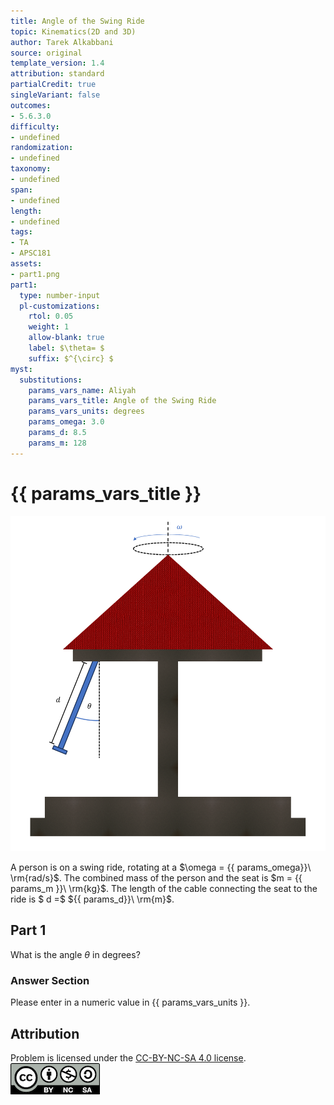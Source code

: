 ```yaml
---
title: Angle of the Swing Ride
topic: Kinematics(2D and 3D)
author: Tarek Alkabbani
source: original
template_version: 1.4
attribution: standard
partialCredit: true
singleVariant: false
outcomes:
- 5.6.3.0
difficulty:
- undefined
randomization:
- undefined
taxonomy:
- undefined
span:
- undefined
length:
- undefined
tags:
- TA
- APSC181
assets:
- part1.png
part1:
  type: number-input
  pl-customizations:
    rtol: 0.05
    weight: 1
    allow-blank: true
    label: $\theta= $
    suffix: $^{\circ} $
myst:
  substitutions:
    params_vars_name: Aliyah
    params_vars_title: Angle of the Swing Ride
    params_vars_units: degrees
    params_omega: 3.0
    params_d: 8.5
    params_m: 128
---
```

# {{ params_vars_title }}
<img src = "part1.png" width=600>

A person is on a swing ride, rotating at a $\omega = {{ params_omega}}\ \rm{rad/s}$. The combined mass of the person and the seat is $m = {{ params_m }}\ \rm{kg}$. The length of the cable connecting the seat to the ride is $ d =$ ${{ params_d}}\ \rm{m}$.

## Part 1

What is the angle $\theta$ in degrees?

### Answer Section

Please enter in a numeric value in {{ params_vars_units }}.

## Attribution

Problem is licensed under the [CC-BY-NC-SA 4.0 license](https://creativecommons.org/licenses/by-nc-sa/4.0/).<br> ![The Creative Commons 4.0 license requiring attribution-BY, non-commercial-NC, and share-alike-SA license.](https://raw.githubusercontent.com/firasm/bits/master/by-nc-sa.png)